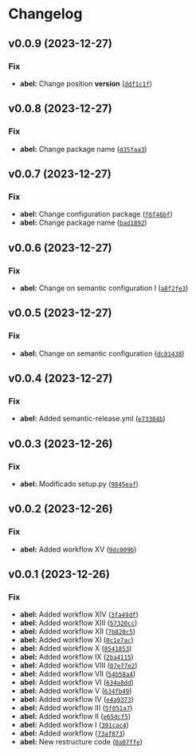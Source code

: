 # Changelog

<!--next-version-placeholder-->

## v0.0.9 (2023-12-27)

### Fix

* **abel:** Change position __version__ ([`ddf1c1f`](https://github.com/AbelGRubio/01-rest-api/commit/ddf1c1fb4c6814bef284f8df9b412aa318e7849a))

## v0.0.8 (2023-12-27)

### Fix

* **abel:** Change package name ([`d35faa3`](https://github.com/AbelGRubio/01-rest-api/commit/d35faa3b2469eb8f84f423957bc9d9d12d4ba866))

## v0.0.7 (2023-12-27)

### Fix

* **abel:** Change configuration package ([`f6f46bf`](https://github.com/AbelGRubio/01-rest-api/commit/f6f46bf39ef8bf5395571643bae78f0adac8af93))
* **abel:** Change package name ([`bad1892`](https://github.com/AbelGRubio/01-rest-api/commit/bad18924058319fa374672dbe24938ad84936cef))

## v0.0.6 (2023-12-27)

### Fix

* **abel:** Change on semantic configuration I ([`a8f2fe3`](https://github.com/AbelGRubio/01-rest-api/commit/a8f2fe33c19c6e4d27fa01ec99bed47c648d98b3))

## v0.0.5 (2023-12-27)

### Fix

* **abel:** Change on semantic configuration ([`dc81438`](https://https://github.com/AbelGRubio/01-rest-api/AbelGRubio/01-rest-api/-/commit/dc81438d15e616d68a9cc4b7217f7a41dd90e98a))

## v0.0.4 (2023-12-27)

### Fix

* **abel:** Added semantic-release.yml ([`e73384b`](https://https://github.com/AbelGRubio/01-rest-api/AbelGRubio/01-rest-api/-/commit/e73384b29f6c628c64c501daf40690aec84235ab))

## v0.0.3 (2023-12-26)

### Fix

* **abel:** Modificado setup.py ([`9845eaf`](https://https://github.com/AbelGRubio/01-rest-api/AbelGRubio/01-rest-api/-/commit/9845eafe93ee9fe92bf8c5db540994ac4ada813d))

## v0.0.2 (2023-12-26)

### Fix

* **abel:** Added workflow XV ([`9dc009b`](https://https://github.com/AbelGRubio/01-rest-api/AbelGRubio/01-rest-api/-/commit/9dc009b22e1c746b48c1c9f0619757a7b94d4afc))

## v0.0.1 (2023-12-26)

### Fix

* **abel:** Added workflow XIV ([`3fa49df`](https://https://github.com/AbelGRubio/01-rest-api/AbelGRubio/01-rest-api/-/commit/3fa49df673a37558ca6c4840c16cb0ce57d1381a))
* **abel:** Added workflow XIII ([`57320cc`](https://https://github.com/AbelGRubio/01-rest-api/AbelGRubio/01-rest-api/-/commit/57320ccb1cb65b40a9cf2b7a2753b01e79b736d8))
* **abel:** Added workflow XII ([`7b820c5`](https://https://github.com/AbelGRubio/01-rest-api/AbelGRubio/01-rest-api/-/commit/7b820c58226c4c93ede06a766f4ec1a869fc90fe))
* **abel:** Added workflow XI ([`0c1e7ac`](https://https://github.com/AbelGRubio/01-rest-api/AbelGRubio/01-rest-api/-/commit/0c1e7ac92a8485e9e05f84e7df77688219ba311b))
* **abel:** Added workflow X ([`8541853`](https://https://github.com/AbelGRubio/01-rest-api/AbelGRubio/01-rest-api/-/commit/85418535ddca39429244ba4164c0cf9817803720))
* **abel:** Added workflow IX ([`2ba4115`](https://https://github.com/AbelGRubio/01-rest-api/AbelGRubio/01-rest-api/-/commit/2ba4115f04141e57bfdf0e66c88bfdbbc7aca86a))
* **abel:** Added workflow VIII ([`07e77e2`](https://https://github.com/AbelGRubio/01-rest-api/AbelGRubio/01-rest-api/-/commit/07e77e21cfcd8121aa8c5150d4529e15e5f7c261))
* **abel:** Added workflow VII ([`54b58a4`](https://https://github.com/AbelGRubio/01-rest-api/AbelGRubio/01-rest-api/-/commit/54b58a40f0712ec41f16f29889accfa63fa18036))
* **abel:** Added workflow VI ([`634a8dd`](https://https://github.com/AbelGRubio/01-rest-api/AbelGRubio/01-rest-api/-/commit/634a8ddf6ed76a202d6a7fa85a15022d51669a63))
* **abel:** Added workflow V ([`634fb49`](https://https://github.com/AbelGRubio/01-rest-api/AbelGRubio/01-rest-api/-/commit/634fb49162e46e242ac89854c05db6f97bc96964))
* **abel:** Added workflow IV ([`e4a9373`](https://https://github.com/AbelGRubio/01-rest-api/AbelGRubio/01-rest-api/-/commit/e4a937353e12c6a87418d7757852306637744416))
* **abel:** Added workflow III ([`5f051a7`](https://https://github.com/AbelGRubio/01-rest-api/AbelGRubio/01-rest-api/-/commit/5f051a7166827c0b4297af1e0cc3a291ef9de466))
* **abel:** Added workflow II ([`e65dcf5`](https://https://github.com/AbelGRubio/01-rest-api/AbelGRubio/01-rest-api/-/commit/e65dcf56ebc00b137d2e980eff7187a48af0cdd5))
* **abel:** Added workflow I ([`391cac4`](https://https://github.com/AbelGRubio/01-rest-api/AbelGRubio/01-rest-api/-/commit/391cac4ed0f038c35c64938cae188a6297323c18))
* **abel:** Added workflow ([`73af873`](https://https://github.com/AbelGRubio/01-rest-api/AbelGRubio/01-rest-api/-/commit/73af87398e272a16061c6e465ec4c58166b4814d))
* **abel:** New restructure code ([`0a07ffe`](https://https://github.com/AbelGRubio/01-rest-api/AbelGRubio/01-rest-api/-/commit/0a07ffe44398bbf26d41d1b00214e076967ee2ae))
